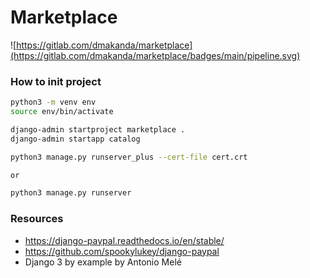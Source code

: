 # Marketplace
![https://gitlab.com/dmakanda/marketplace](https://gitlab.com/dmakanda/marketplace/badges/main/pipeline.svg)
### How to init project

```bash
python3 -m venv env
source env/bin/activate

django-admin startproject marketplace .
django-admin startapp catalog

python3 manage.py runserver_plus --cert-file cert.crt

or 

python3 manage.py runserver
```

### Resources
* https://django-paypal.readthedocs.io/en/stable/
* https://github.com/spookylukey/django-paypal
* Django 3 by example by Antonio Melé
